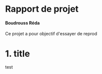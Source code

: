 # Rapport de projet
#### Boudrouss Réda

Ce projet a pour objectif d'essayer de reprod

# 1. title

test
